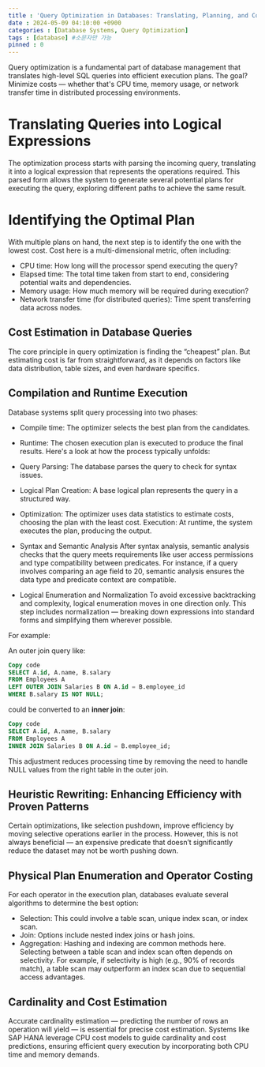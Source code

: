 ```yaml
---
title : 'Query Optimization in Databases: Translating, Planning, and Cost Estimation in Databases'
date : 2024-05-09 04:10:00 +0900
categories : [Database Systems, Query Optimization]
tags : [database] #소문자만 가능
pinned : 0
---
```


Query optimization is a fundamental part of database management that translates high-level SQL queries into efficient execution plans. The goal? Minimize costs — whether that's CPU time, memory usage, or network transfer time in distributed processing environments.

# Translating Queries into Logical Expressions
The optimization process starts with parsing the incoming query, translating it into a logical expression that represents the operations required. This parsed form allows the system to generate several potential plans for executing the query, exploring different paths to achieve the same result.

# Identifying the Optimal Plan
With multiple plans on hand, the next step is to identify the one with the lowest cost. Cost here is a multi-dimensional metric, often including:

- CPU time: How long will the processor spend executing the query?
- Elapsed time: The total time taken from start to end, considering potential waits and dependencies.
- Memory usage: How much memory will be required during execution?
- Network transfer time (for distributed queries): Time spent transferring data across nodes.

## Cost Estimation in Database Queries
The core principle in query optimization is finding the “cheapest” plan. But estimating cost is far from straightforward, as it depends on factors like data distribution, table sizes, and even hardware specifics.

## Compilation and Runtime Execution
Database systems split query processing into two phases:

- Compile time: The optimizer selects the best plan from the candidates.
- Runtime: The chosen execution plan is executed to produce the final results.
Here's a look at how the process typically unfolds:

- Query Parsing: The database parses the query to check for syntax issues.
- Logical Plan Creation: A base logical plan represents the query in a structured way.
- Optimization: The optimizer uses data statistics to estimate costs, choosing the plan with the least cost.
Execution: At runtime, the system executes the plan, producing the output.
- Syntax and Semantic Analysis
After syntax analysis, semantic analysis checks that the query meets requirements like user access permissions and type compatibility between predicates. For instance, if a query involves comparing an age field to 20, semantic analysis ensures the data type and predicate context are compatible.

- Logical Enumeration and Normalization
To avoid excessive backtracking and complexity, logical enumeration moves in one direction only. This step includes normalization — breaking down expressions into standard forms and simplifying them wherever possible.

For example:

An outer join query like:

```sql
Copy code
SELECT A.id, A.name, B.salary
FROM Employees A
LEFT OUTER JOIN Salaries B ON A.id = B.employee_id
WHERE B.salary IS NOT NULL;
```
could be converted to an <b>inner join</b>:

```sql
Copy code
SELECT A.id, A.name, B.salary
FROM Employees A
INNER JOIN Salaries B ON A.id = B.employee_id;
```
This adjustment reduces processing time by removing the need to handle NULL values from the right table in the outer join.

## Heuristic Rewriting: Enhancing Efficiency with Proven Patterns
Certain optimizations, like selection pushdown, improve efficiency by moving selective operations earlier in the process. However, this is not always beneficial — an expensive predicate that doesn’t significantly reduce the dataset may not be worth pushing down.

## Physical Plan Enumeration and Operator Costing
For each operator in the execution plan, databases evaluate several algorithms to determine the best option:

- Selection: This could involve a table scan, unique index scan, or index scan.
- Join: Options include nested index joins or hash joins.
- Aggregation: Hashing and indexing are common methods here.
Selecting between a table scan and index scan often depends on selectivity. For example, if selectivity is high (e.g., 90% of records match), a table scan may outperform an index scan due to sequential access advantages.

## Cardinality and Cost Estimation
Accurate cardinality estimation — predicting the number of rows an operation will yield — is essential for precise cost estimation. Systems like SAP HANA leverage CPU cost models to guide cardinality and cost predictions, ensuring efficient query execution by incorporating both CPU time and memory demands.